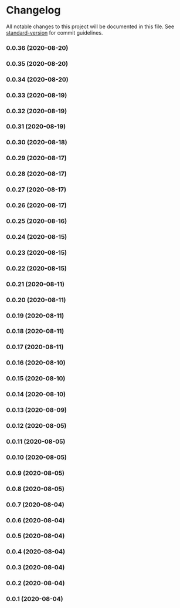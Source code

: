 # Changelog

All notable changes to this project will be documented in this file. See [standard-version](https://github.com/conventional-changelog/standard-version) for commit guidelines.

### 0.0.36 (2020-08-20)

### 0.0.35 (2020-08-20)

### 0.0.34 (2020-08-20)

### 0.0.33 (2020-08-19)

### 0.0.32 (2020-08-19)

### 0.0.31 (2020-08-19)

### 0.0.30 (2020-08-18)

### 0.0.29 (2020-08-17)

### 0.0.28 (2020-08-17)

### 0.0.27 (2020-08-17)

### 0.0.26 (2020-08-17)

### 0.0.25 (2020-08-16)

### 0.0.24 (2020-08-15)

### 0.0.23 (2020-08-15)

### 0.0.22 (2020-08-15)

### 0.0.21 (2020-08-11)

### 0.0.20 (2020-08-11)

### 0.0.19 (2020-08-11)

### 0.0.18 (2020-08-11)

### 0.0.17 (2020-08-11)

### 0.0.16 (2020-08-10)

### 0.0.15 (2020-08-10)

### 0.0.14 (2020-08-10)

### 0.0.13 (2020-08-09)

### 0.0.12 (2020-08-05)

### 0.0.11 (2020-08-05)

### 0.0.10 (2020-08-05)

### 0.0.9 (2020-08-05)

### 0.0.8 (2020-08-05)

### 0.0.7 (2020-08-04)

### 0.0.6 (2020-08-04)

### 0.0.5 (2020-08-04)

### 0.0.4 (2020-08-04)

### 0.0.3 (2020-08-04)

### 0.0.2 (2020-08-04)

### 0.0.1 (2020-08-04)

